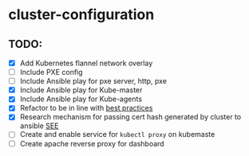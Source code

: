 # cluster-configuration
## TODO:
- [x] Add Kubernetes flannel network overlay
- [ ] Include PXE config
- [ ] Include Ansible play for pxe server, http, pxe
- [x] Include Ansible play for Kube-master
- [x] Include Ansible play for Kube-agents
- [x] Refactor to be in line with [best practices](https://docs.ansible.com/ansible/latest/user_guide/playbooks_best_practices.html)
- [x] Research mechanism for passing cert hash generated by cluster to ansible [SEE](https://kubernetes.io/docs/reference/setup-tools/kubeadm/kubeadm-join/)
- [ ] Create and enable service for `kubectl proxy` on kubemaste
- [ ] Create apache reverse proxy for dashboard

